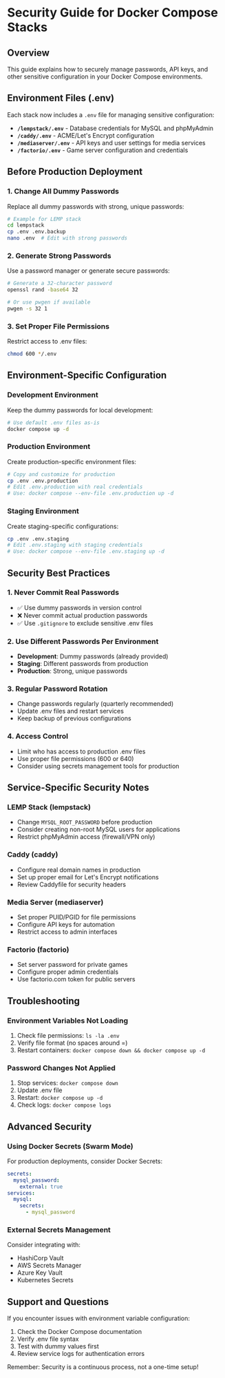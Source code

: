 # Security Guide for Docker Compose Stacks

## Overview
This guide explains how to securely manage passwords, API keys, and other sensitive configuration in your Docker Compose environments.

## Environment Files (.env)

Each stack now includes a `.env` file for managing sensitive configuration:

- **`/lempstack/.env`** - Database credentials for MySQL and phpMyAdmin
- **`/caddy/.env`** - ACME/Let's Encrypt configuration
- **`/mediaserver/.env`** - API keys and user settings for media services
- **`/factorio/.env`** - Game server configuration and credentials

## Before Production Deployment

### 1. Change All Dummy Passwords
Replace all dummy passwords with strong, unique passwords:

```bash
# Example for LEMP stack
cd lempstack
cp .env .env.backup
nano .env  # Edit with strong passwords
```

### 2. Generate Strong Passwords
Use a password manager or generate secure passwords:

```bash
# Generate a 32-character password
openssl rand -base64 32

# Or use pwgen if available
pwgen -s 32 1
```

### 3. Set Proper File Permissions
Restrict access to .env files:

```bash
chmod 600 */.env
```

## Environment-Specific Configuration

### Development Environment
Keep the dummy passwords for local development:
```bash
# Use default .env files as-is
docker compose up -d
```

### Production Environment
Create production-specific environment files:

```bash
# Copy and customize for production
cp .env .env.production
# Edit .env.production with real credentials
# Use: docker compose --env-file .env.production up -d
```

### Staging Environment
Create staging-specific configurations:

```bash
cp .env .env.staging
# Edit .env.staging with staging credentials
# Use: docker compose --env-file .env.staging up -d
```

## Security Best Practices

### 1. Never Commit Real Passwords
- ✅ Use dummy passwords in version control
- ❌ Never commit actual production passwords
- ✅ Use `.gitignore` to exclude sensitive .env files

### 2. Use Different Passwords Per Environment
- **Development**: Dummy passwords (already provided)
- **Staging**: Different passwords from production
- **Production**: Strong, unique passwords

### 3. Regular Password Rotation
- Change passwords regularly (quarterly recommended)
- Update .env files and restart services
- Keep backup of previous configurations

### 4. Access Control
- Limit who has access to production .env files
- Use proper file permissions (600 or 640)
- Consider using secrets management tools for production

## Service-Specific Security Notes

### LEMP Stack (lempstack)
- Change `MYSQL_ROOT_PASSWORD` before production
- Consider creating non-root MySQL users for applications
- Restrict phpMyAdmin access (firewall/VPN only)

### Caddy (caddy)
- Configure real domain names in production
- Set up proper email for Let's Encrypt notifications
- Review Caddyfile for security headers

### Media Server (mediaserver)
- Set proper PUID/PGID for file permissions
- Configure API keys for automation
- Restrict access to admin interfaces

### Factorio (factorio)
- Set server password for private games
- Configure proper admin credentials
- Use factorio.com token for public servers

## Troubleshooting

### Environment Variables Not Loading
1. Check file permissions: `ls -la .env`
2. Verify file format (no spaces around =)
3. Restart containers: `docker compose down && docker compose up -d`

### Password Changes Not Applied
1. Stop services: `docker compose down`
2. Update .env file
3. Restart: `docker compose up -d`
4. Check logs: `docker compose logs`

## Advanced Security

### Using Docker Secrets (Swarm Mode)
For production deployments, consider Docker Secrets:

```yaml
secrets:
  mysql_password:
    external: true
services:
  mysql:
    secrets:
      - mysql_password
```

### External Secrets Management
Consider integrating with:
- HashiCorp Vault
- AWS Secrets Manager
- Azure Key Vault
- Kubernetes Secrets

## Support and Questions

If you encounter issues with environment variable configuration:
1. Check the Docker Compose documentation
2. Verify .env file syntax
3. Test with dummy values first
4. Review service logs for authentication errors

Remember: Security is a continuous process, not a one-time setup!